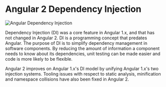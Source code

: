 # Angular 2 Dependency Injection

![Angular Dependency Injection](../images/angular-di.jpg "Angular Dependency Injection")

Dependency Injection (DI) was a core feature in Angular 1.x, and that has not changed in Angular 2.  DI is a programming concept that predates Angular. The purpose of DI is to simplify dependency management in software components. By reducing the amount of information a component needs to know about its dependencies, unit testing can be made easier and code is more likely to be flexible.

Angular 2 improves on Angular 1.x's DI model by unifying Angular 1.x's two injection systems. Tooling issues with respect to static analysis, minification and namespace collisions have also been fixed in Angular 2.
